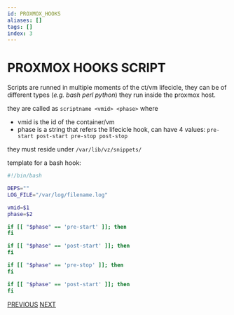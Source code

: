 ```yaml
---
id: PROXMOX_HOOKS
aliases: []
tags: []
index: 3
---
```

# PROXMOX HOOKS SCRIPT

Scripts are runned in multiple moments of the ct/vm lifecicle, they can be of different types (*e.g. bash perl python*) they run inside the proxmox host.

they are called as `scriptname <vmid> <phase>` where

- vmid is the id of the container/vm
- phase is a string that refers the lifecicle hook, can have 4 values: `pre-start post-start pre-stop post-stop`

they must reside under `/var/lib/vz/snippets/`

template for a bash hook:

```bash
#!/bin/bash

DEPS=""
LOG_FILE="/var/log/filename.log"

vmid=$1
phase=$2

if [[ "$phase" == 'pre-start' ]]; then
fi

if [[ "$phase" == 'post-start' ]]; then
fi

if [[ "$phase" == 'pre-stop' ]]; then
fi

if [[ "$phase" == 'post-start' ]]; then
fi
```


[PREVIOUS](CREATE_QUARTZ_SITE.md) [NEXT](CREATE_CRON_JOB.md)
